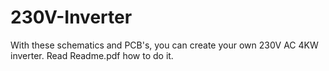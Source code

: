 # 230V-Inverter
With these schematics and PCB's, you can create your own 230V AC 4KW inverter.
Read Readme.pdf  how to do it.

